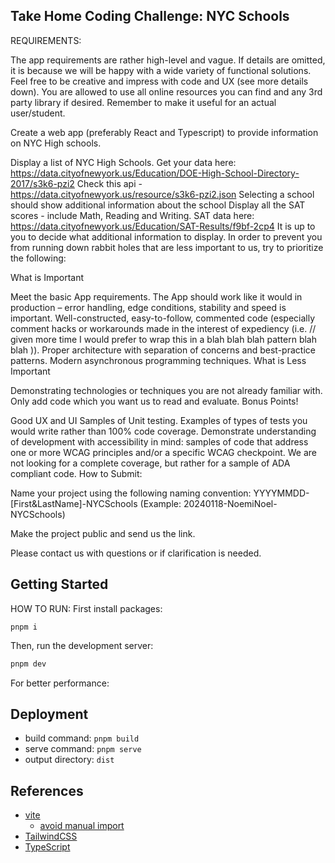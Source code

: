 ## Take Home Coding Challenge: NYC Schools
REQUIREMENTS:

The app requirements are rather high-level and vague. If details are omitted, it is because we will be happy with a wide variety of functional solutions. Feel free to be creative and impress with code and UX (see more details down). You are allowed to use all online resources you can find and any 3rd party library if desired. Remember to make it useful for an actual user/student.

Create a web app (preferably React and Typescript) to provide information on NYC High schools.

Display a list of NYC High Schools.
Get your data here: https://data.cityofnewyork.us/Education/DOE-High-School-Directory-2017/s3k6-pzi2
Check this api - https://data.cityofnewyork.us/resource/s3k6-pzi2.json
Selecting a school should show additional information about the school
Display all the SAT scores - include Math, Reading and Writing.
SAT data here: https://data.cityofnewyork.us/Education/SAT-Results/f9bf-2cp4
It is up to you to decide what additional information to display.
In order to prevent you from running down rabbit holes that are less important to us, try to prioritize the following:

What is Important

Meet the basic App requirements.
The App should work like it would in production – error handling, edge conditions, stability and speed is important.
Well-constructed, easy-to-follow, commented code (especially comment hacks or workarounds made in the interest of expediency (i.e. // given more time I would prefer to wrap this in a blah blah blah pattern blah blah )).
Proper architecture with separation of concerns and best-practice patterns.
Modern asynchronous programming techniques.
What is Less Important

Demonstrating technologies or techniques you are not already familiar with.
Only add code which you want us to read and evaluate.
Bonus Points!

Good UX and UI
Samples of Unit testing. Examples of types of tests you would write rather than 100% code coverage.
Demonstrate understanding of development with accessibility in mind: samples of code that address one or more WCAG principles and/or a specific WCAG checkpoint. We are not looking for a complete coverage, but rather for a sample of ADA compliant code.
How to Submit:

Name your project using the following naming convention: YYYYMMDD-[First&LastName]-NYCSchools 
(Example: 20240118-NoemiNoel-NYCSchools)

Make the project public and send us the link.

Please contact us with questions or if clarification is needed.

## Getting Started

HOW TO RUN:
First install packages:

```
pnpm i
```

Then, run the development server:

```bash
pnpm dev
```

For better performance:

## Deployment

- build command: `pnpm build`
- serve command: `pnpm serve`
- output directory: `dist`

## References

- [vite](https://vitejs.dev)
  - [avoid manual import](https://vitejs.dev/guide/features.html#jsx)
- [TailwindCSS](https://tailwindcss.com/)
- [TypeScript](https://www.typescriptlang.org)
